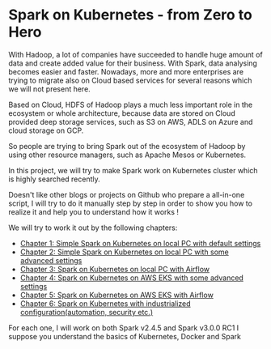 # Spark on Kubernetes - from **Zero** to **Hero**
With Hadoop, a lot of companies have succeeded to handle huge amount of data and create added value for their business.
With Spark, data analysing becomes easier and faster. Nowadays, more and more enterprises are trying to migrate also on
Cloud based services for several reasons which we will not present here.

Based on Cloud, HDFS of Hadoop plays a much less important role in the ecosystem or whole architecture, because data are
stored on Cloud provided deep storage services, such as S3 on AWS, ADLS on Azure and cloud storage on GCP.

So people are trying to bring Spark out of the ecosystem of Hadoop by using other resource managers, such as Apache Mesos
or Kubernetes.

In this project, we will try to make Spark work on Kubernetes cluster which is highly searched recently.

Doesn't like other blogs or projects on Github who prepare a all-in-one script, I will try to do it manually step by step
in order to show you how to realize it and help you to understand how it works !

We will try to work it out by the following chapters:

- [Chapter 1: Simple Spark on Kubernetes on local PC with default settings](Chapter1)
- [Chapter 2: Simple Spark on Kubernetes on local PC with some advanced settings](Chapter2)
- [Chapter 3: Spark on Kubernetes on local PC with Airflow](Chapter3)
- [Chapter 4: Spark on Kubernetes on AWS EKS with some advanced settings](Chapter4)
- [Chapter 5: Spark on Kubernetes on AWS EKS with Airflow](Chapter5)
- [Chapter 6: Spark on Kubernetes with industrialized configuration(automation, security etc.)](Chapter6)

For each one, I will work on both Spark v2.4.5 and Spark v3.0.0 RC1
I suppose you understand the basics of Kubernetes, Docker and Spark
    
     